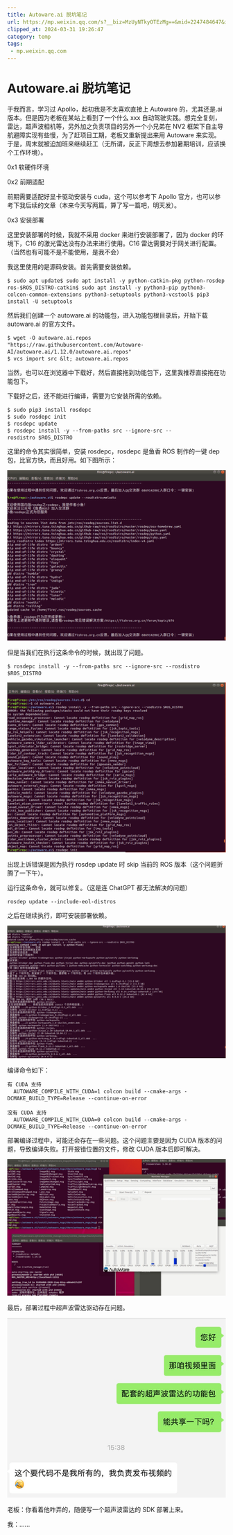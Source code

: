 ```yaml
---
title: Autoware.ai 脱坑笔记
url: https://mp.weixin.qq.com/s?__biz=MzUyNTkyOTEzMg==&mid=2247484647&idx=1&sn=ef17e3297ea8b2fa06f236fc60b34ba5&chksm=fa17db24cd6052324921462811e722c81fe5d9d875b2953a9ca05f8e750758cf9080fcfe9355&mpshare=1&scene=1&srcid=0217K4gWVoRi0oAZv152XdEf&sharer_shareinfo=683339f1035da676ae40358728476559&sharer_shareinfo_first=683339f1035da676ae40358728476559#rd
clipped_at: 2024-03-31 19:26:47
category: temp
tags: 
 - mp.weixin.qq.com
---
```



# Autoware.ai 脱坑笔记

于我而言，学习过 Apollo，起初我是不太喜欢直接上 Autoware 的，尤其还是.ai 版本。但是因为老板在某站上看到了一个什么 xxx 自动驾驶实践。想完全复刻，雷达，超声波相机等，另外加之负责项目的另外一个小兄弟在 NV2 框架下自主导航避障实现有些慢，为了赶项目工期，老板又重新提出来用 Autoware 来实现。于是，周末就被迫加班来继续赶工（无所谓，反正下周想去参加暑期培训，应该换个工作环境）。

0x1 软硬件环境

0x2 前期适配

前期需要适配好显卡驱动安装与 cuda，这个可以参考下 Apollo 官方，也可以参考下我后续的文章（本来今天写两篇，算了写一篇吧，明天发）。

0x3 安装部署  

这里安装部署的时候，我就不采用 docker 来进行安装部署了，因为 docker 的环境下，C16 的激光雷达没有办法来进行使用。C16 雷达需要对于网关进行配置。（当然也有可能不是不能使用，是我不会）  

我这里使用的是源码安装。首先需要安装依赖。  

```plain
$ sudo apt update$ sudo apt install -y python-catkin-pkg python-rosdep ros-$ROS_DISTRO-catkin$ sudo apt install -y python3-pip python3-colcon-common-extensions python3-setuptools python3-vcstool$ pip3 install -U setuptools
```

然后我们创建一个 autoware.ai 的功能包，进入功能包根目录后，开始下载 autoware.ai 的官方文件。

```plain
$ wget -O autoware.ai.repos "https://raw.githubusercontent.com/Autoware-AI/autoware.ai/1.12.0/autoware.ai.repos"
$ vcs import src &lt; autoware.ai.repos
```

当然，也可以在浏览器中下载好，然后直接拖到功能包下，这里我推荐直接拖在功能包下。

下载好之后，还不能进行编译，需要为它安装所需的依赖。

```plain
$ sudo pip3 install rosdepc
$ sudo rosdepc init
$ rosdepc update
$ rosdepc install -y --from-paths src --ignore-src --rosdistro $ROS_DISTRO
```

这里的命令其实很简单，安装 rosdepc，rosdepc 是鱼香 ROS 制作的一键 dep 包，比官方快，而且好用。如下图所示：

![图片](assets/1711884407-52a3167549642dcfe03782bab5d2b536.png)

但是当我们在执行这条命令的时候，就出现了问题。  

```plain
$ rosdepc install -y --from-paths src --ignore-src --rosdistro $ROS_DISTRO
```

![图片](assets/1711884407-fe420f9afc676179d2754d32b7415759.png)

出现上诉错误是因为执行 rosdep update 时 skip 当前的 ROS 版本（这个问题折腾了一下午）。

运行这条命令，就可以修复。（这是连 ChatGPT 都无法解决的问题）  

```plain
rosdep update --include-eol-distros
```

之后在继续执行，即可安装部署依赖。

![图片](assets/1711884407-6b173da7d9e300e2682b7f48c1f27a81.png)

编译命令如下：  

```plain
有 CUDA 支持
  AUTOWARE_COMPILE_WITH_CUDA=1 colcon build --cmake-args -DCMAKE_BUILD_TYPE=Release --continue-on-error

没有 CUDA 支持
  AUTOWARE_COMPILE_WITH_CUDA=0 colcon build --cmake-args -DCMAKE_BUILD_TYPE=Release --continue-on-error
```

部署编译过程中，可能还会存在一些问题。这个问题主要是因为 CUDA 版本的问题，导致编译失败。打开报错位置的文件，修改 CUDA 版本后即可解决。

![图片](assets/1711884407-acf8f29d83a1b41d0a8e4d0535615e09.png)

最后，部署过程中超声波雷达驱动存在问题。

![图片](assets/1711884407-29434f07dfc9a76ceed157acb3b5c3fa.png)

老板：你看着他咋弄的，随便写一个超声波雷达的 SDK 部署上来。

我：......